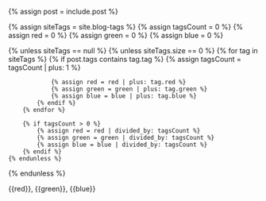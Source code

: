 {% assign post = include.post %}

{% assign siteTags = site.blog-tags %}
{% assign tagsCount = 0 %}
{% assign red = 0 %}
{% assign green = 0 %}
{% assign blue = 0 %}

{% unless siteTags == null %}
    {% unless siteTags.size == 0 %}
        {% for tag in siteTags %}
            {% if post.tags contains tag.tag %}
                {% assign tagsCount = tagsCount | plus: 1 %}

                {% assign red = red | plus: tag.red %}
                {% assign green = green | plus: tag.green %}
                {% assign blue = blue | plus: tag.blue %}
            {% endif %}
        {% endfor %}

        {% if tagsCount > 0 %}
            {% assign red = red | divided_by: tagsCount %}
            {% assign green = green | divided_by: tagsCount %}
            {% assign blue = blue | divided_by: tagsCount %}
        {% endif %}
    {% endunless %}
{% endunless %}

{{red}}, {{green}}, {{blue}}
